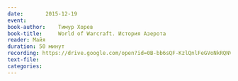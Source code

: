 ```yaml
---
date:		2015-12-19
event:
book-author:	Тимур Хорев
book-title:		World of Warcraft. История Азерота
reader:	Майя
duration: 50 минут
recording: https://drive.google.com/open?id=0B-bb6sQF-KzlQnlFeGVoNkRQNVE
text-file:
categories:
---
```

